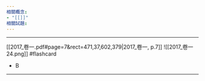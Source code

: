 ```yaml
---
相關概念: 
- "[[]]"
相關試題:
---
```


---



[[2017_卷一.pdf#page=7&rect=471,37,602,379|2017_卷一, p.7]]
 ![[2017_卷一 24.png]] #flashcard 
* B
---
<!--ID: 1730855931060-->
